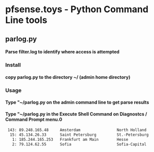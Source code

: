 # pfsense.toys - Python Command Line tools

## parlog.py
#### Parse filter.log to identify where access is attempted
### Install
#### copy parlog.py to the directory ~/ (admin home directory)
### Usage
#### Type "~/parlog.py on the admin command line to get parse results 
#### Type "~/parlog.py in the Execute Shell Command on Diagnostcs / Command Prompt menu.0
```bash
 143: 89.248.165.48     Amsterdam                North Holland            NL    AS202425 IP Volume inc
  15: 45.134.26.33      Saint Petersburg         St.-Petersburg           RU    AS49505 OOO Network of data-centers Selectel
   1: 185.244.165.253   Frankfurt am Main        Hesse                    DE    AS200303 Jan Philipp Waldecker trading as LUMASERV Systems
   2: 79.124.62.55      Sofia                    Sofia-Capital            BG    AS207812 DM AUTO EOOD
```


